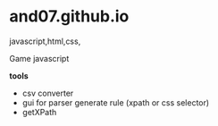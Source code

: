 # and07.github.io


 javascript,html,css, 
 
 Game javascript
 
 **tools**
 - csv converter
 - gui for parser generate rule (xpath or css selector)
 - getXPath
